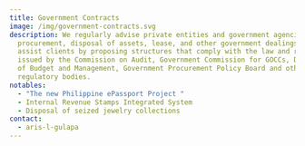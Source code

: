 ```yaml
---
title: Government Contracts
image: /img/government-contracts.svg
description: We regularly advise private entities and government agencies on
  procurement, disposal of assets, lease, and other government dealings. We
  assist clients by proposing structures that comply with the law and rules
  issued by the Commission on Audit, Government Commission for GOCCs, Department
  of Budget and Management, Government Procurement Policy Board and other
  regulatory bodies.
notables:
  - "The new Philippine ePassport Project "
  - Internal Revenue Stamps Integrated System
  - Disposal of seized jewelry collections
contact:
  - aris-l-gulapa
---
```

